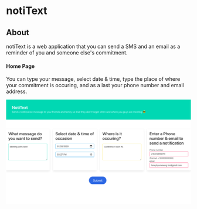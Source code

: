 # notiText

## About
notiText is a web application that you can send a SMS and an email as a reminder of you and someone else's commitment.

#### Home Page
You can type your message, select date & time, type the place of where your commitment is occuring, and as a last your phone number and email address.

![](pictures/HomePage.png)